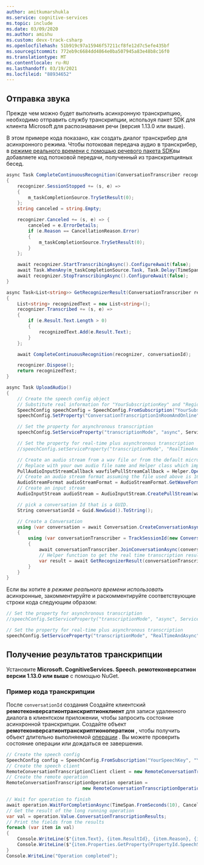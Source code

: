```yaml
---
author: amitkumarshukla
ms.service: cognitive-services
ms.topic: include
ms.date: 03/09/2020
ms.author: amishu
ms.custom: devx-track-csharp
ms.openlocfilehash: 51b919c97a15946f57211cf8fe12d7c5efe435bf
ms.sourcegitcommit: 772eb9c6684dd4864e0ba507945a83e48b8c16f0
ms.translationtype: MT
ms.contentlocale: ru-RU
ms.lasthandoff: 03/19/2021
ms.locfileid: "88934652"
---
```

## <a name="upload-the-audio"></a>Отправка звука

Прежде чем можно будет выполнить асинхронную транскрипцию, необходимо отправить службу транскрипции, используя пакет SDK для клиента Microsoft для распознавания речи (версия 1.13.0 или выше).

В этом примере кода показано, как создать диалог транскрибер для асинхронного режима. Чтобы потоковая передача аудио в транскрибер, в [режиме реального времени с помощью речевого пакета SDK](../../../../how-to-use-conversation-transcription.md)вы добавляете код потоковой передачи, полученный из транскрипцияных бесед. 

```csharp
async Task CompleteContinuousRecognition(ConversationTranscriber recognizer, string conversationId)
{
    recognizer.SessionStopped += (s, e) =>
    {
        m_taskCompletionSource.TrySetResult(0);
    };
    string canceled = string.Empty;

    recognizer.Canceled += (s, e) => {
        canceled = e.ErrorDetails;
        if (e.Reason == CancellationReason.Error)
        {
            m_taskCompletionSource.TrySetResult(0);
        }
    };

    await recognizer.StartTranscribingAsync().ConfigureAwait(false);
    await Task.WhenAny(m_taskCompletionSource.Task, Task.Delay(TimeSpan.FromSeconds(10)));
    await recognizer.StopTranscribingAsync().ConfigureAwait(false);
}

async Task<List<string>> GetRecognizerResult(ConversationTranscriber recognizer, string conversationId)
{
    List<string> recognizedText = new List<string>();
    recognizer.Transcribed += (s, e) =>
    {
        if (e.Result.Text.Length > 0)
        {
            recognizedText.Add(e.Result.Text);
        }
    };

    await CompleteContinuousRecognition(recognizer, conversationId);

    recognizer.Dispose();
    return recognizedText;
}

async Task UploadAudio()
{
    // Create the speech config object
    // Substitute real information for "YourSubscriptionKey" and "Region"
    SpeechConfig speechConfig = SpeechConfig.FromSubscription("YourSubscriptionKey", "Region");
    speechConfig.SetProperty("ConversationTranscriptionInRoomAndOnline", "true");

    // Set the property for asynchronous transcription
    speechConfig.SetServiceProperty("transcriptionMode", "async", ServicePropertyChannel.UriQueryParameter);

    // Set the property for real-time plus asynchronous transcription
    //speechConfig.setServiceProperty("transcriptionMode", "RealTimeAndAsync", ServicePropertyChannel.UriQueryParameter);

    // Create an audio stream from a wav file or from the default microphone if you want to stream live audio from the supported devices
    // Replace with your own audio file name and Helper class which implements AudioConfig using PullAudioInputStreamCallback
    PullAudioInputStreamCallback wavfilePullStreamCallback = Helper.OpenWavFile("16kHz16Bits8channelsOfRecordedPCMAudio.wav");
    // Create an audio stream format assuming the file used above is 16kHz, 16 bits and 8 channel pcm wav file
    AudioStreamFormat audioStreamFormat = AudioStreamFormat.GetWaveFormatPCM((long)16000, (short)16,(short)8);
    // Create an input stream
    AudioInputStream audioStream = AudioInputStream.CreatePullStream(wavfilePullStreamCallback, audioStreamFormat);

    // pick a conversation Id that is a GUID.
    String conversationId = Guid.NewGuid().ToString();

    // Create a Conversation
    using (var conversation = await Conversation.CreateConversationAsync(speechConfig, conversationId))
    {
        using (var conversationTranscriber = TrackSessionId(new ConversationTranscriber(AudioConfig.FromStreamInput(audioStream))))
        {
            await conversationTranscriber.JoinConversationAsync(conversation);
            // Helper function to get the real time transcription results
            var result = await GetRecognizerResult(conversationTranscriber, conversationId);
        }
    }
}
```

Если вы хотите _в режиме реального времени использовать_ асинхронные, закомментируйте и раскомментируйте соответствующие строки кода следующим образом:

```csharp
// Set the property for asynchronous transcription
//speechConfig.SetServiceProperty("transcriptionMode", "async", ServicePropertyChannel.UriQueryParameter);

// Set the property for real-time plus asynchronous transcription
speechConfig.SetServiceProperty("transcriptionMode", "RealTimeAndAsync", ServicePropertyChannel.UriQueryParameter);
```

## <a name="get-transcription-results"></a>Получение результатов транскрипции

Установите **Microsoft. CognitiveServices. Speech. ремотеконверсатион версии 1.13.0 или выше** с помощью NuGet.

### <a name="sample-transcription-code"></a>Пример кода транскрипции

После `conversationId` создания Создайте клиентский **ремотеконверсатионтранскриптионклиент** для записи удаленного диалога в клиентском приложении, чтобы запросить состояние асинхронной транскрипции. Создайте объект  **ремотеконверсатионтранскриптионоператион** , чтобы получить объект длительно выполняемой [операции](https://github.com/Azure/azure-sdk-for-net/tree/master/sdk/core/Azure.Core#consuming-long-running-operations-using-operationt) . Вы можете проверить состояние операции или дождаться ее завершения. 

```csharp
// Create the speech config
SpeechConfig config = SpeechConfig.FromSubscription("YourSpeechKey", "YourSpeechRegion");
// Create the speech client
RemoteConversationTranscriptionClient client = new RemoteConversationTranscriptionClient(config);
// Create the remote operation
RemoteConversationTranscriptionOperation operation = 
                            new RemoteConversationTranscriptionOperation(conversationId, client);

// Wait for operation to finish
await operation.WaitForCompletionAsync(TimeSpan.FromSeconds(10), CancellationToken.None);
// Get the result of the long running operation
var val = operation.Value.ConversationTranscriptionResults;
// Print the fields from the results
foreach (var item in val)
{
    Console.WriteLine($"{item.Text}, {item.ResultId}, {item.Reason}, {item.UserId}, {item.OffsetInTicks}, {item.Duration}");
    Console.WriteLine($"{item.Properties.GetProperty(PropertyId.SpeechServiceResponse_JsonResult)}");
}
Console.WriteLine("Operation completed");

```
